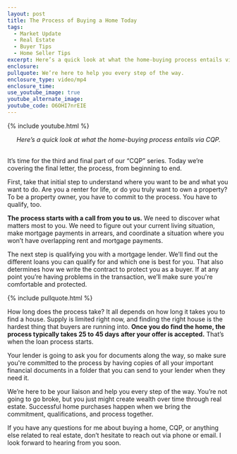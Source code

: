 ```yaml
---
layout: post
title: The Process of Buying a Home Today
tags:
  - Market Update
  - Real Estate
  - Buyer Tips
  - Home Seller Tips
excerpt: Here’s a quick look at what the home-buying process entails via CQP.
enclosure:
pullquote: We’re here to help you every step of the way.
enclosure_type: video/mp4
enclosure_time:
use_youtube_image: true
youtube_alternate_image:
youtube_code: O6OHI7nrEIE
---
```

{% include youtube.html %}

<center><em>Here&rsquo;s a quick look at what the home-buying process entails via CQP.</em></center>

<center>&nbsp;</center>

It’s time for the third and final part of our “CQP” series. Today we’re covering the final letter, the process, from beginning to end.&nbsp;

First, take that initial step to understand where you want to be and what you want to do. Are you a renter for life, or do you truly want to own a property? To be a property owner, you have to commit to the process. You have to qualify, too.&nbsp;

**The process starts with a call from you to us.** We need to discover what matters most to you. We need to figure out your current living situation, make mortgage payments in arrears, and coordinate a situation where you won’t have overlapping rent and mortgage payments.

The next step is qualifying you with a mortgage lender. We’ll find out the different loans you can qualify for and which one is best for you. That also determines how we write the contract to protect you as a buyer. If at any point you’re having problems in the transaction, we’ll make sure you're comfortable and protected.

{% include pullquote.html %}

How long does the process take? It all depends on how long it takes you to find a house. Supply is limited right now, and finding the right house is the hardest thing that buyers are running into. **Once you do find the home, the process typically takes 25 to 45 days** **after your offer is accepted.** That’s when the loan process starts.

Your lender is going to ask you for documents along the way, so make sure you're committed to the process by having copies of all your important financial documents in a folder that you can send to your lender when they need it.

We’re here to be your liaison and help you every step of the way. You’re not going to go broke, but you just might create wealth over time through real estate. Successful home purchases happen when we bring the commitment, qualifications, and process together.

If you have any questions for me about buying a home, CQP, or anything else related to real estate, don’t hesitate to reach out via phone or email. I look forward to hearing from you soon.

&nbsp;
